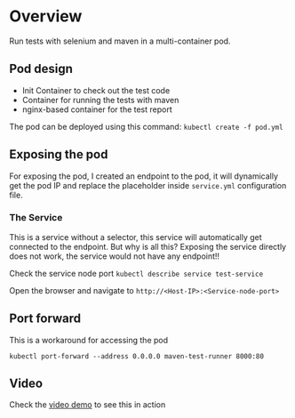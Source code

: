 # Overview

Run tests with selenium and maven in a multi-container pod.

## Pod design

- Init Container to check out the test code
- Container for running the tests with maven
- nginx-based container for the test report

The pod can be deployed using this command: `kubectl create -f pod.yml`

## Exposing the pod

For exposing the pod, I created an endpoint to the pod, it will dynamically get the pod IP and replace the placeholder inside `service.yml` configuration file.

### The Service

This is a service without a selector, this service will automatically get connected to the endpoint. But why is all this? Exposing the service directly does not work, the service would not have any endpoint!!

Check the service node port `kubectl describe service test-service`

Open the browser and navigate to `http://<Host-IP>:<Service-node-port>`

## Port forward

This is a workaround for accessing the pod

`kubectl port-forward --address 0.0.0.0 maven-test-runner 8000:80`

## Video

Check the [video demo](https://www.youtube.com/watch?v=kl2YCDDJCYY) to see this in action